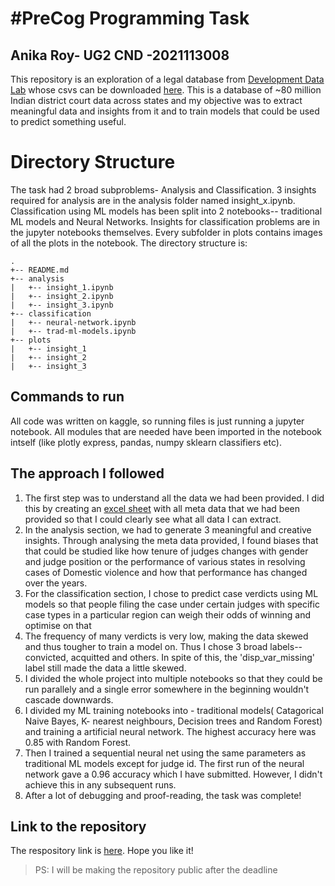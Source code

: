 # #PreCog Programming Task
## Anika Roy- UG2 CND -2021113008

This repository is an exploration of a legal database from [Development Data Lab](https://www.devdatalab.org/) whose csvs can be downloaded [here](https://www.dropbox.com/sh/hkcde3z2l1h9mq1/AAB2U1dYf6pR7qij1tQ5y11Fa/csv?dl=0&subfolder_nav_tracking=1). This is a database of ~80 million Indian district court data across states and my objective was to extract meaningful data and insights from it and to train models that could be used to predict something useful.

# Directory Structure
 The task had 2 broad subproblems- Analysis and Classification. 3 insights required for analysis are in the analysis folder named insight_x.ipynb. Classification using ML models has been split into 2 notebooks-- traditional ML models and Neural Networks. Insights for classification problems are in the jupyter notebooks themselves. Every subfolder in plots contains images of all the plots in the notebook. The directory structure is:
```
.
+-- README.md
+-- analysis
|   +-- insight_1.ipynb
|   +-- insight_2.ipynb
|   +-- insight_3.ipynb
+-- classification
|   +-- neural-network.ipynb
|   +-- trad-ml-models.ipynb
+-- plots
|	+-- insight_1
|	+-- insight_2
|	+-- insight_3

```

## Commands to run

All code was written on kaggle, so running files is just running a jupyter notebook. All modules that are needed have been imported in the notebook intself (like plotly express, pandas, numpy sklearn classifiers etc). 

## The approach I followed

1. The first step was to understand all the data we had been provided. I did this by creating an [excel sheet](https://docs.google.com/spreadsheets/d/1pPcdgJegBD0y-4DMisjrn77bCCmAhoh4xHnkMjYPdjk/edit?usp=sharing) with all meta data that we had been provided so that I could clearly see what all data I can extract.
2.  In the analysis section, we had to generate 3 meaningful and creative insights. Through analysing the meta data provided, I found biases that that could be studied like how tenure of judges changes with gender and judge position or the performance of various states in resolving cases of Domestic violence and how that performance has changed over the years.
3. For the classification section, I chose to predict case verdicts using ML models so that people filing the case under certain judges with specific case types in a particular region can weigh their odds of winning and optimise on that
4. The frequency of many verdicts is very low, making the data skewed and thus tougher to train a model on. Thus I chose 3 broad labels-- convicted, acquitted and others. In spite of this, the 'disp_var_missing' label still made the data a little skewed.
5. I divided the whole project into multiple notebooks so that they could be run parallely and a single error somewhere in the beginning wouldn't cascade downwards.
6.  I divided my ML training notebooks into - traditional models( Catagorical Naive Bayes, K- nearest neighbours, Decision trees and Random Forest) and training a artificial neural network. The highest accuracy here was 0.85 with Random Forest.
7. Then I trained a sequential neural net using the same parameters as traditional ML models except for judge id. The first run of the neural network gave a 0.96 accuracy which I have submitted. However, I didn't achieve this in any subsequent runs. 
8. After a lot of debugging and proof-reading, the task was complete!

## Link to the repository

The respository link is [here](https://github.com/Anika-Roy/PreCog--Legal-Database). Hope you like it!

> PS: I will be making the repository public after the deadline















